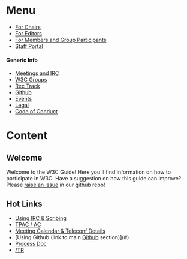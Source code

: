# Menu
* [For Chairs](https://github.com/nrooney/Guide/blob/master/mock/chairs/index.md)
* [For Editors](https://github.com/nrooney/Guide/blob/master/mock/editors/index.md)
* [For Members and Group Participants](#)
* [Staff Portal](#)

#### Generic Info
* [Meetings and IRC](#)
* [W3C Groups](#)
* [Rec Track](https://github.com/nrooney/Guide/blob/master/mock/rectrack/index.md)
* [Github](#)
* [Events](#)
* [Legal](#)
* [Code of Conduct](#)

# Content
## Welcome
Welcome to the W3C Guide! Here you'll find information on how to participate in W3C. Have a suggestion on how this guide can improve? Please [raise an issue](#) in our github repo!

## Hot Links
* [Using IRC & Scribing](#)
* [TPAC / AC](#)
* [Meeting Calendar & Teleconf Details](#)
* [Using Github (link to main [Github](#github) section)](#)
* [Process Doc](#)
* [/TR](#)

